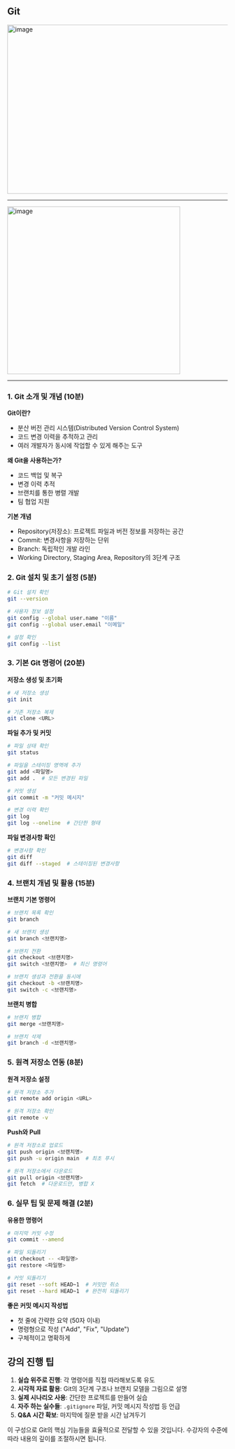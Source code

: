## Git
<img width="686" height="386" alt="image" src="https://github.com/user-attachments/assets/aa0d198a-13a5-4f6d-89be-9390654d7eb6" />

--- 

<img width="395" height="383" alt="image" src="https://github.com/user-attachments/assets/9ee3c886-7725-4a68-b1fa-9c6c8c9334ee" />

--- 

### 1. Git 소개 및 개념 (10분)
**Git이란?**
- 분산 버전 관리 시스템(Distributed Version Control System)
- 코드 변경 이력을 추적하고 관리
- 여러 개발자가 동시에 작업할 수 있게 해주는 도구

**왜 Git을 사용하는가?**
- 코드 백업 및 복구
- 변경 이력 추적
- 브랜치를 통한 병렬 개발
- 팀 협업 지원

**기본 개념**
- Repository(저장소): 프로젝트 파일과 버전 정보를 저장하는 공간
- Commit: 변경사항을 저장하는 단위
- Branch: 독립적인 개발 라인
- Working Directory, Staging Area, Repository의 3단계 구조

### 2. Git 설치 및 초기 설정 (5분)
```bash
# Git 설치 확인
git --version

# 사용자 정보 설정
git config --global user.name "이름"
git config --global user.email "이메일"

# 설정 확인
git config --list
```

### 3. 기본 Git 명령어 (20분)

**저장소 생성 및 초기화**
```bash
# 새 저장소 생성
git init

# 기존 저장소 복제
git clone <URL>
```

**파일 추가 및 커밋**
```bash
# 파일 상태 확인
git status

# 파일을 스테이징 영역에 추가
git add <파일명>
git add .  # 모든 변경된 파일

# 커밋 생성
git commit -m "커밋 메시지"

# 변경 이력 확인
git log
git log --oneline  # 간단한 형태
```

**파일 변경사항 확인**
```bash
# 변경사항 확인
git diff
git diff --staged  # 스테이징된 변경사항
```

### 4. 브랜치 개념 및 활용 (15분)

**브랜치 기본 명령어**
```bash
# 브랜치 목록 확인
git branch

# 새 브랜치 생성
git branch <브랜치명>

# 브랜치 전환
git checkout <브랜치명>
git switch <브랜치명>  # 최신 명령어

# 브랜치 생성과 전환을 동시에
git checkout -b <브랜치명>
git switch -c <브랜치명>
```

**브랜치 병합**
```bash
# 브랜치 병합
git merge <브랜치명>

# 브랜치 삭제
git branch -d <브랜치명>
```

### 5. 원격 저장소 연동 (8분)

**원격 저장소 설정**
```bash
# 원격 저장소 추가
git remote add origin <URL>

# 원격 저장소 확인
git remote -v
```

**Push와 Pull**
```bash
# 원격 저장소로 업로드
git push origin <브랜치명>
git push -u origin main  # 최초 푸시

# 원격 저장소에서 다운로드
git pull origin <브랜치명>
git fetch  # 다운로드만, 병합 X
```

### 6. 실무 팁 및 문제 해결 (2분)

**유용한 명령어**
```bash
# 마지막 커밋 수정
git commit --amend

# 파일 되돌리기
git checkout -- <파일명>
git restore <파일명>

# 커밋 되돌리기
git reset --soft HEAD~1  # 커밋만 취소
git reset --hard HEAD~1  # 완전히 되돌리기
```

**좋은 커밋 메시지 작성법**
- 첫 줄에 간략한 요약 (50자 이내)
- 명령형으로 작성 ("Add", "Fix", "Update")
- 구체적이고 명확하게

## 강의 진행 팁

1. **실습 위주로 진행**: 각 명령어를 직접 따라해보도록 유도
2. **시각적 자료 활용**: Git의 3단계 구조나 브랜치 모델을 그림으로 설명
3. **실제 시나리오 사용**: 간단한 프로젝트를 만들어 실습
4. **자주 하는 실수들**: `.gitignore` 파일, 커밋 메시지 작성법 등 언급
5. **Q&A 시간 확보**: 마지막에 질문 받을 시간 남겨두기

이 구성으로 Git의 핵심 기능들을 효율적으로 전달할 수 있을 것입니다. 수강자의 수준에 따라 내용의 깊이를 조절하시면 됩니다.

